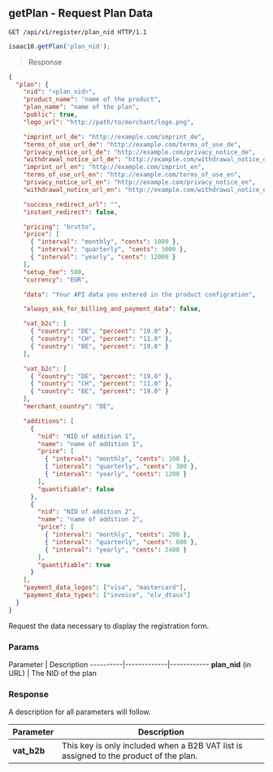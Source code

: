 ## getPlan - Request Plan Data

```http
GET /api/v1/register/plan_nid HTTP/1.1
```

```javascript
isaac10.getPlan('plan_nid');
```

> Response

```json
{
  "plan": {
    "nid": "<plan_nid>",
    "product_name": "name of the product",
    "plan_name": "name of the plan",
    "public": true,
    "logo_url": "http://path/to/merchant/logo.png",

    "imprint_url_de": "http://example.com/imprint_de",
    "terms_of_use_url_de": "http://example.com/terms_of_use_de",
    "privacy_notice_url_de": "http://example.com/privacy_notice_de",
    "withdrawal_notice_url_de": "http://example.com/withdrawal_notice_de",
    "imprint_url_en": "http://example.com/imprint_en",
    "terms_of_use_url_en": "http://example.com/terms_of_use_en",
    "privacy_notice_url_en": "http://example.com/privacy_notice_en",
    "withdrawal_notice_url_en": "http://example.com/withdrawal_notice_en",

    "success_redirect_url": "",
    "instant_redirect": false,

    "pricing": "brutto",
    "price": [
      { "interval": "monthly", "cents": 1000 },
      { "interval": "quarterly", "cents": 3000 },
      { "interval": "yearly", "cents": 12000 }
    ],
    "setup_fee": 500,
    "currency": "EUR",

    "data": "Your API data you entered in the product configration",

    "always_ask_for_billing_and_payment_data": false,

    "vat_b2c": [
      { "country": "DE", "percent": "19.0" },
      { "country": "CH", "percent": "11.0" },
      { "country": "BE", "percent": "19.0" }
    ],

    "vat_b2c": [
      { "country": "DE", "percent": "19.0" },
      { "country": "CH", "percent": "11.0" },
      { "country": "BE", "percent": "19.0" }
    ],
    "merchant_country": "DE",

    "additions": [
      {
        "nid": "NID of addition 1",
        "name": "name of addition 1",
        "price": [
          { "interval": "monthly", "cents": 100 },
          { "interval": "quarterly", "cents": 300 },
          { "interval": "yearly", "cents": 1200 }
        ],
        "quantifiable": false
      },
      {
        "nid": "NID of addition 2",
        "name": "name of addition 2",
        "price": [
          { "interval": "monthly", "cents": 200 },
          { "interval": "quarterly", "cents": 600 },
          { "interval": "yearly", "cents": 2400 }
        ],
        "quantifiable": true
      }
    ],
    "payment_data_logos": ["visa", "mastercard"],
    "payment_data_types": ["invoice", "elv_dtaus"]
  }
}
```

Request the data necessary to display the registration form.

### Params

Parameter | Description
----------|-------------|------------
**plan_nid** (in URL) | The NID of the plan

### Response

<aside class="notice">
A description for all parameters will follow.
</aside>

Parameter | Description
----------|------------
**vat_b2b** | This key is only included when a B2B VAT list is assigned to the product of the plan.
